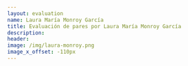 ```yaml
---
layout: evaluation
name: Laura María Monroy García
title: Evaluación de pares por Laura María Monroy García
description:
header:
image: /img/laura-monroy.png
image_x_offset: -110px
---
```

